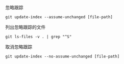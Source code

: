 忽略跟踪

```shell
git update-index --assume-unchanged [file-path]
```

列出忽略跟踪的文件

```shell
git ls-files -v . | grep "^S"
```

取消忽略跟踪

```shell
git update-index --no-assume-unchanged [file-path]
```

